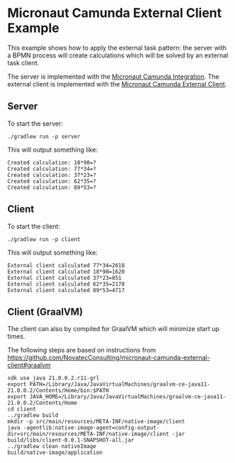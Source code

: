 # Micronaut Camunda External Client Example

This example shows how to apply the external task pattern: the server with a BPMN process will create calculations which will be solved by an external task client.

The server is implemented with the [Micronaut Camunda Integration](https://github.com/NovatecConsulting/micronaut-camunda-bpm).
The external client is implemented with the [Micronaut Camunda External Client](https://github.com/NovatecConsulting/micronaut-camunda-external-client).

## Server

To start the server:

`./gradlew run -p server`

This will output something like:

```
Created calculation: 18*90=?
Created calculation: 77*34=?
Created calculation: 37*23=?
Created calculation: 62*35=?
Created calculation: 89*53=?
```

## Client

To start the client:

`./gradlew run -p client`

This will output something like:

```
External client calculated 77*34=2618
External client calculated 18*90=1620
External client calculated 37*23=851
External client calculated 62*35=2170
External client calculated 89*53=4717
```

## Client (GraalVM)

The client can also by compiled for GraalVM which will minimize start up times.

The following steps are based on instructions from https://github.com/NovatecConsulting/micronaut-camunda-external-client#graalvm

```
sdk use java 21.0.0.2.r11-grl
export PATH=/Library/Java/JavaVirtualMachines/graalvm-ce-java11-21.0.0.2/Contents/Home/bin:$PATH
export JAVA_HOME=/Library/Java/JavaVirtualMachines/graalvm-ce-java11-21.0.0.2/Contents/Home
cd client
../gradlew build
mkdir -p src/main/resources/META-INF/native-image/client
java -agentlib:native-image-agent=config-output-dir=src/main/resources/META-INF/native-image/client -jar build/libs/client-0.0.1-SNAPSHOT-all.jar
../gradlew clean nativeImage
build/native-image/application
```
